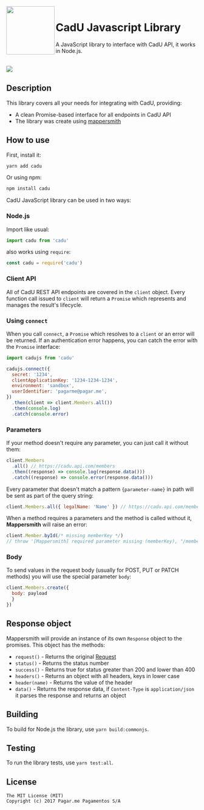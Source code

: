 <img src="https://avatars1.githubusercontent.com/u/3846050?v=4&s=200" width="127px" height="127px" align="left"/>

# CadU Javascript Library

A JavaScript library to interface with CadU API, it works in Node.js.

<br>

<a href="https://travis-ci.org/pagarme/cadu-js" >
  <img src="https://travis-ci.org/pagarme/cadu-js.svg?branch=master" align="left" />
</a>

<br>

## Description

This library covers all your needs for integrating with CadU, providing:

* A clean Promise-based interface for all endpoints in CadU API
* The library was create using [mappersmith](https://github.com/tulios/mappersmith)

## How to use

First, install it:

```bash
yarn add cadu
```

Or using npm:

```bash
npm install cadu
```

CadU JavaScript library can be used in two ways:

### Node.js

Import like usual:

```js
import cadu from 'cadu'
```

also works using `require`:

```js
const cadu = require('cadu')
```

### Client API

All of CadU REST API endpoints are covered in the `client` object. Every
function call issued to `client` will return a `Promise` which represents and
manages the result's lifecycle.

### Using `connect`

When you call `connect`, a `Promise` which resolves to a `client` or an
error will be returned. If an authentication error happens, you can catch
the error with the `Promise` interface:

```javascript
import cadujs from 'cadu'

cadujs.connect({
  secret: '1234',
  clientApplicationKey: '1234-1234-1234',
  environment: 'sandbox',
  userIdentifier: 'pagarme@pagar.me',
})
  .then(client => client.Members.all())
  .then(console.log)
  .catch(console.error)
```

### <a name="parameters"></a> Parameters

If your method doesn't require any parameter, you can just call it without them:

```javascript
client.Members
  .all() // https://cadu.api.com/members
  .then((response) => console.log(response.data()))
  .catch((response) => console.error(response.data()))
```

Every parameter that doesn't match a pattern `{parameter-name}` in path will be sent as part of the query string:

```javascript
client.Members.all({ legalName: 'Name' }) // https://cadu.api.com/member?legalname=Name
```

When a method requires a parameters and the method is called without it, __Mappersmith__ will raise an error:

```javascript
client.Member.byId(/* missing memberKey */)
// throw '[Mappersmith] required parameter missing (memberKey), "/members/{memberKey}" cannot be resolved'
```

### <a name="body"></a> Body

To send values in the request body (usually for POST, PUT or PATCH methods) you will use the special parameter `body`:

```javascript
client.Members.create({
  body: payload
  }
})
```

## <a name="response-object"></a> Response object

Mappersmith will provide an instance of its own `Response` object to the promises. This object has the methods:

* `request()` - Returns the original [Request](https://github.com/tulios/mappersmith/blob/master/src/request.js)
* `status()` - Returns the status number
* `success()` - Returns true for status greater than 200 and lower than 400
* `headers()` - Returns an object with all headers, keys in lower case
* `header(name)` - Returns the value of the header
* `data()` - Returns the response data, if `Content-Type` is `application/json` it parses the response and returns an object

## Building

To build for Node.js the library, use `yarn build:commonjs`.

## Testing

To run the library tests, use `yarn test:all`.

## License

```
The MIT License (MIT)
Copyright (c) 2017 Pagar.me Pagamentos S/A
```
